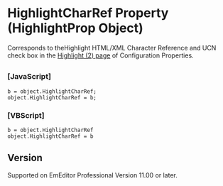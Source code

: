 # HighlightCharRef Property (HighlightProp Object)

Corresponds to theHighlight HTML/XML Character Reference and UCN check box in the
[Highlight (2) page](../../dlg/properties/highlight2/index) of Configuration Properties.

## 

### \[JavaScript\]

```
b = object.HighlightCharRef;
object.HighlightCharRef = b;
```

### \[VBScript\]

```
b = object.HighlightCharRef
object.HighlightCharRef = b
```

## Version

Supported on EmEditor Professional Version 11.00 or later.
